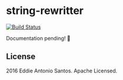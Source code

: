 string-rewritter
================

[![Build Status](https://travis-ci.org/eddieantonio/string-rewriter.svg?branch=master)](https://travis-ci.org/eddieantonio/string-rewriter)

Documentation pending! 💁

License
-------

2016 Eddie Antonio Santos. Apache Licensed.
